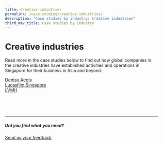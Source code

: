 ```yaml
---
title: Creative industries
permalink: /case-studies/creative-industries/
description: "Case studies by industry: Creative industries"
third_nav_title: Case studies by industry
---
```

# Creative industries
Read more in the case studies below to find out how global companies in the creative industries have established activities and operations in Singapore for their business in Asia and beyond. <br>

[Dentsu Aegis](https://www.edb.gov.sg/content/edb/en/our-industries/company-highlights/dentsu-aegis-ci.html)<br>
[Lucasfilm Singapore](https://www.edb.gov.sg/content/edb/en/our-industries/company-highlights/lucasfilm-singapore.html)<br>
[LVMH](https://www.edb.gov.sg/content/edb/en/our-industries/company-highlights/lvmh.html)<br>

<br>
<br>
<br>

<hr>

##### Did you find what you need?
[Send us your feedback](https://form.gov.sg/642693623cb98f001239be0d)